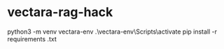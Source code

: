 # vectara-rag-hack
python3 -m venv vectara-env
.\vectara-env\Scripts\activate
pip install -r requirements .txt
